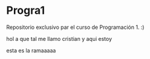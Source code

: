 # Progra1
Repositorio exclusivo par el curso de Programación 1.   :) 

hol a que tal
me llamo cristian y aqui estoy

esta es la ramaaaaa
